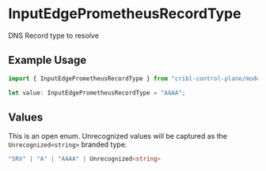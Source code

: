 # InputEdgePrometheusRecordType

DNS Record type to resolve

## Example Usage

```typescript
import { InputEdgePrometheusRecordType } from "cribl-control-plane/models/operations";

let value: InputEdgePrometheusRecordType = "AAAA";
```

## Values

This is an open enum. Unrecognized values will be captured as the `Unrecognized<string>` branded type.

```typescript
"SRV" | "A" | "AAAA" | Unrecognized<string>
```